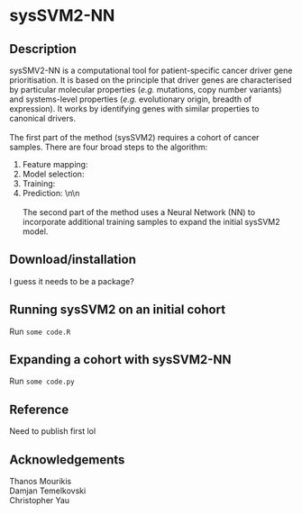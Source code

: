 # sysSVM2-NN

## Description
sysSMV2-NN is a computational tool for patient-specific cancer driver gene prioritisation. It is based on the principle that driver genes are characterised by particular molecular properties (*e.g.* mutations, copy number variants) and systems-level properties (*e.g.* evolutionary origin, breadth of expression). It works by identifying genes with similar properties to canonical drivers.
\
\
The first part of the method (sysSVM2) requires a cohort of cancer samples. There are four broad steps to the algorithm: 
1. Feature mapping:
1. Model selection:
1. Training:
1. Prediction: \n\n
\
\
The second part of the method uses a Neural Network (NN) to incorporate additional training samples to expand the initial sysSVM2 model.  

## Download/installation
I guess it needs to be a package?


## Running sysSVM2 on an initial cohort
Run ```some code.R```


## Expanding a cohort with sysSVM2-NN
Run ```some code.py```


## Reference
Need to publish first lol


## Acknowledgements
Thanos Mourikis\
Damjan Temelkovski\
Christopher Yau
